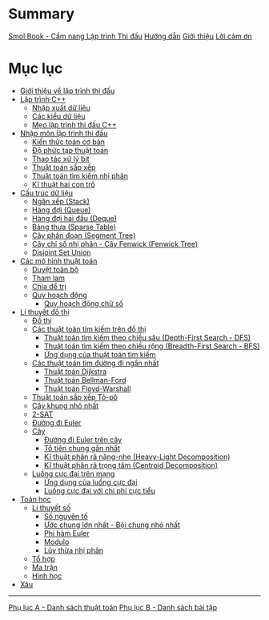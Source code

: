# Summary

[Smol Book - Cẩm nang Lập trình Thi đấu](./title-page.md)
[Hướng dẫn](./guide.md)
[Giới thiệu](./introduction.md)
[Lời cảm ơn](./acknowledgements.md)

# Mục lục

- [Giới thiệu về lập trình thi đấu](./introduction/README.md)
- [Lập trình C++](./programming/README.md)
  - [Nhập xuất dữ liệu](./programming/io.md)
  - [Các kiểu dữ liệu](./programming/data-types.md)
  - [Mẹo lập trình thi đấu C++](./programming/cpp-tips-and-tricks.md)
- [Nhập môn lập trình thi đấu](./basic/README.md)
  - [Kiến thức toán cơ bản](./basic/math.md)
  - [Độ phức tạp thuật toán](./basic/algo-complexity.md)
  - [Thao tác xử lý bit](./basic/bit-manipulation.md)
  - [Thuật toán sắp xếp](./basic/sorting.md)
  - [Thuật toán tìm kiếm nhị phân](./basic/binary-search.md)
  - [Kĩ thuật hai con trỏ](./basic/two-pointers.md)
- [Cấu trúc dữ liệu](./data-structures/README.md)
  - [Ngăn xếp (Stack)](./data-structures/stack.md)
  - [Hàng đợi (Queue)](./data-structures/queue.md)
  - [Hàng đợi hai đầu (Deque)](./data-structures/deque.md)
  - [Bảng thưa (Sparse Table)](./data-structures/sparse-table.md)
  - [Cây phân đoạn (Segment Tree)](./data-structures/segment-tree.md)
  - [Cây chỉ số nhị phân - Cây Fenwick (Fenwick Tree)](./data-structures/fenwick.md)
  - [Disjoint Set Union](./data-structures/dsu.md)
- [Các mô hình thuật toán](./algo-paradigms/README.md)
  - [Duyệt toàn bộ](./algo-paradigms/complete-search.md)
  - [Tham lam](./algo-paradigms/greedy.md)
  - [Chia để trị](./algo-paradigms/dnc.md)
  - [Quy hoạch động](./algo-paradigms/dp.md)
    - [Quy hoạch động chữ số](./algo-paradigms/digit-dp.md)
- [Lí thuyết đồ thị](./graph-theory/README.md)
  - [Đồ thị](./graph-theory/overview.md)
  - [Các thuật toán tìm kiếm trên đồ thị](./graph-theory/graph-traversal.md)
    - [Thuật toán tìm kiếm theo chiều sâu (Depth-First Search - DFS)](./graph-theory/dfs.md)
    - [Thuật toán tìm kiếm theo chiều rộng (Breadth-First Search - BFS)](./graph-theory/bfs.md)
    - [Ứng dụng của thuật toán tìm kiếm](./graph-theory/graph-traversal-applications.md)
  - [Các thuật toán tìm đường đi ngắn nhất](./graph-theory/shortest-path.md)
    - [Thuật toán Dijkstra](./graph-theory/dijkstra.md)
    - [Thuật toán Bellman-Ford](./graph-theory/bellman-ford.md)
    - [Thuật toán Floyd-Warshall](./graph-theory/floyd-warshall.md)
  - [Thuật toán sắp xếp Tô-pô](./graph-theory/topo.md)
  - [Cây khung nhỏ nhất]()
  - [2-SAT]()
  - [Đường đi Euler]()
  - [Cây]()
    - [Đường đi Euler trên cây]()
    - [Tổ tiên chung gần nhất]()
    - [Kĩ thuật phân rã nặng-nhẹ (Heavy-Light Decomposition)]()
    - [Kĩ thuật phân rã trọng tâm (Centroid Decomposition)]()
  - [Luồng cực đại trên mạng]()
    - [Ứng dụng của luồng cực đại]()
    - [Luồng cực đại với chi phí cực tiểu]()
- [Toán học]()
  - [Lí thuyết số]()
    - [Số nguyên tố]()
    - [Ước chung lớn nhất - Bội chung nhỏ nhất]()
    - [Phi hàm Euler]()
    - [Modulo]()
    - [Lũy thừa nhị phân]()
  - [Tổ hợp]()
  - [Ma trận]()
  - [Hình học]()
- [Xâu]()

---

[Phụ lục A - Danh sách thuật toán]()
[Phụ lục B - Danh sách bài tập]()